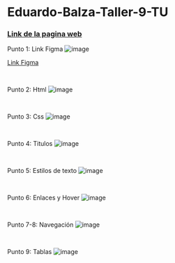 # Eduardo-Balza-Taller-9-TU

<h3><a href="https://ed2610.github.io/Eduardo-Balza-Taller-9-TU/index.html">Link de la pagina web</a></h3>

Punto 1: Link Figma
![image](https://github.com/Ed2610/Eduardo-Balza-Taller-9-TU/assets/109422886/4c923cb5-e590-46c4-b641-83ddb0f7c306)

<a href="https://www.figma.com/file/dlXPhavuyNs48clbxqFycD/Ejercicio-Figma?type=design&node-id=0-1&mode=design&t=Nn0JzJypC4Ljjbjz-0">Link Figma</a>

<br>

Punto 2: Html
![image](https://github.com/Ed2610/Eduardo-Balza-Taller-9-TU/assets/109422886/e3d533d6-65ce-4ad9-9011-2a2b1c52c063)

<br>


Punto 3: Css
![image](https://github.com/Ed2610/Eduardo-Balza-Taller-9-TU/assets/109422886/2314d084-9a5c-4d87-93d4-b5f6c9c0e4e4)

<br>


Punto 4: Titulos
![image](https://github.com/Ed2610/Eduardo-Balza-Taller-9-TU/assets/109422886/71ab51f1-0823-4ad8-b4f3-f2981c79a4c3)

<br>


Punto 5: Estilos de texto
![image](https://github.com/Ed2610/Eduardo-Balza-Taller-9-TU/assets/109422886/de05a6b2-2948-43d7-a83b-4305061088a7)

<br>


Punto 6: Enlaces y Hover
![image](https://github.com/Ed2610/Eduardo-Balza-Taller-9-TU/assets/109422886/ebfbb00b-8de8-4d9c-8bd2-e38e01caa059)

<br>


Punto 7-8: Navegación
![image](https://github.com/Ed2610/Eduardo-Balza-Taller-9-TU/assets/109422886/b8445d49-baff-41a8-909e-b75251bff924)

<br>


Punto 9: Tablas
![image](https://github.com/Ed2610/Eduardo-Balza-Taller-9-TU/assets/109422886/acde8764-d962-4307-8b0d-0d11d3f528c5)



